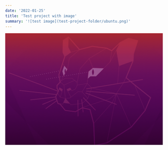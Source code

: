 ```yaml
---
date: '2022-01-25'
title: 'Test project with image'
summary: '![test image](test-project-folder/ubuntu.png)'
---
```


![test image](ubuntu.png)